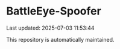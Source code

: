 # BattleEye-Spoofer

Last updated: 2025-07-03 11:53:44

This repository is automatically maintained.
